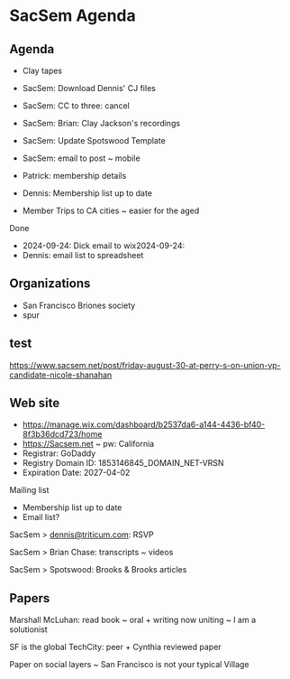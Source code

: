 # SacSem Agenda

## Agenda

* Clay tapes

* SacSem: Download Dennis' CJ files
* SacSem: CC to three: cancel
* SacSem: Brian: Clay Jackson's recordings
* SacSem: Update Spotswood Template
* SacSem: email to post ~ mobile
* Patrick: membership details
* Dennis: Membership list up to date
* Member Trips to CA cities ~ easier for the aged

Done
* 2024-09-24: Dick email to wix2024-09-24:&nbsp;
* Dennis: email list to spreadsheet

## Organizations

* San Francisco Briones society
* spur

## test

<a href="https://www.sacsem.net/post/friday-august-30-at-perry-s-on-union-vp-candidate-nicole-shanahan">https://www.sacsem.net/post/friday-august-30-at-perry-s-on-union-vp-candidate-nicole-shanahan</a>
## Web site

* <a href="https://manage.wix.com/dashboard/b2537da6-a144-4436-bf40-8f3b36dcd723/home">https://manage.wix.com/dashboard/b2537da6-a144-4436-bf40-8f3b36dcd723/home</a>
* <a href="https://Sacsem.net">https://Sacsem.net</a> ~ pw: California
* Registrar: GoDaddy
* Registry Domain ID: 1853146845_DOMAIN_NET-VRSN
* Expiration Date: 2027-04-02

Mailing list

* Membership list up to date
* Email list?

SacSem &gt; dennis@triticum.com: RSVP

SacSem &gt; Brian Chase: transcripts ~ videos

SacSem &gt; Spotswood: Brooks &amp; Brooks articles
## Papers

Marshall McLuhan: read book ~ oral + writing now uniting ~ I am a solutionist

SF is the global TechCity: peer + Cynthia reviewed paper

Paper on social layers ~ San Francisco is not your typical Village